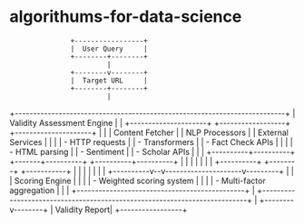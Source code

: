 # algorithums-for-data-science

                   +-----------------+
                   |  User Query     |
                   +--------+--------+
                            |
                   +--------v--------+
                   |  Target URL     |
                   +--------+--------+
                            |
+--------------------------------------------------------------------------+
|                          Validity Assessment Engine                     |
| +---------------------+  +------------------+  +---------------------+  |
| | Content Fetcher     |  | NLP Processors   |  | External Services   |  |
| | - HTTP requests     |  | - Transformers   |  | - Fact Check APIs   |  |
| | - HTML parsing      |  | - Sentiment      |  | - Scholar APIs      |  |
| +----------+----------+  +-------+----------+  +----------+----------+  |
|            |                      |                        |             |
|            +----------+  +--------+           +-----------+             |
|                       |  |                     |                         |
|            +----------v--v---------------------v---------+              |
|            |              Scoring Engine                  |              |
|            | - Weighted scoring system                    |              |
|            | - Multi-factor aggregation                   |              |
|            +----------------------------------------------+              |
+--------------------------------------------------------------------------+
                            |
                   +--------v--------+
                   |  Validity Report|
                   +-----------------+



            

